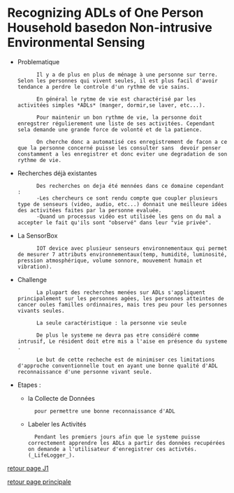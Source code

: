 # Recognizing ADLs of One Person Household basedon Non-intrusive Environmental Sensing

* Problematique

            Il y a de plus en plus de ménage à une personne sur terre. Selon les personnes qui vivent seules, il est plus facil d'avoir tendance a perdre le controle d'un rythme de vie sains.
            
            En général le rytme de vie est charactérisé par les activitées simples *ADLs* (manger, dormir,se laver, etc...).
            
            Pour maintenir un bon rythme de vie, la personne doit enregstrer régulierement une liste de ses activitées. Cependant sela demande une grande force de volonté et de la patience.
            
            On cherche donc a automatisé ces enregistrement de facon a ce que la personne concerné puisse les consulter sans  devoir penser constamment a les enregistrer et donc eviter une degradation de son rythme de vie.

* Recherches déjà existantes

            Des recherches on deja été mennées dans ce domaine cependant :
            -Les chercheurs ce sont rendu compte que coupler plusieurs type de senseurs (video, audio, etc...) donnait une meilleure idées des activitées faites par la personne evaluée.
            -Quand un processus vidéo est utilisée les gens on du mal a accepter le fait qu'ils sont "observé" dans leur "vie privée".

* La SensorBox

            IOT device avec plusieur senseurs environnementaux qui permet de mesurer 7 attributs environnementaux(temp, humidité, luminosité, pression atmosphérique, volume sonnore, mouvement humain et vibration).


* Challenge 

            La plupart des recherches menées sur ADLs s'appliquent principalement sur les personnes agées, les personnes atteintes de cancer oules familles ordinnaires, mais tres peu pour les personnes vivants seules.
            
            La seule caractéristique : la personne vie seule
            
            De plus le systeme ne devra pas etre considéré comme intrusif, Le résident doit etre mis a l'aise en présence du systeme .
            
            Le but de cette recheche est de minimiser ces limitations d'approche conventionnelle tout en ayant une bonne qualité d'ADL reconnaissance d'une personne vivant seule.


* Etapes :

    - la Collecte de Données

            pour permettre une bonne reconnaissance d'ADL

    - Labeler les Activités

            Pendant les premiers jours afin que le systeme puisse correctement apprendre les ADLs a partir des données recupérées on demande a l'utilisateur d'enregistrer ces activtés.(_LifeLogger_).



[retour page J1](../journal/j1.mkd)

[retour page principale](../ListeDeNotes.mkd)





